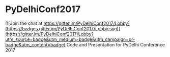 # PyDelhiConf2017

[![Join the chat at https://gitter.im/PyDelhiConf2017/Lobby](https://badges.gitter.im/PyDelhiConf2017/Lobby.svg)](https://gitter.im/PyDelhiConf2017/Lobby?utm_source=badge&utm_medium=badge&utm_campaign=pr-badge&utm_content=badge)
Code and Presentation for PyDelhi Conference 2017
